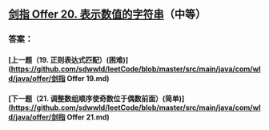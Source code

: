 ## [剑指 Offer 20. 表示数值的字符串](https://leetcode-cn.com/problems/merge-two-sorted-lists/)（中等）





### 答案：



#### [上一题（19. 正则表达式匹配）(困难)](https://github.com/sdwwld/leetCode/blob/master/src/main/java/com/wld/java/offer/剑指 Offer 19.md)

#### [下一题（21. 调整数组顺序使奇数位于偶数前面）(简单)](https://github.com/sdwwld/leetCode/blob/master/src/main/java/com/wld/java/offer/剑指 Offer 21.md)